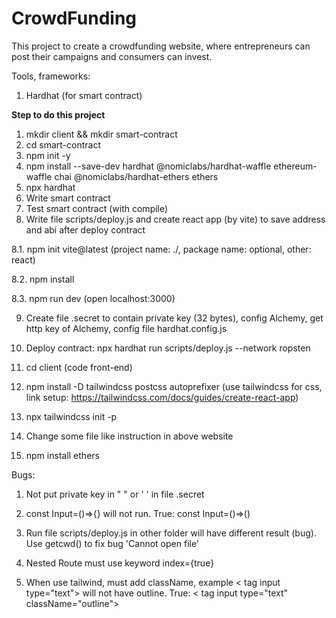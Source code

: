 # CrowdFunding

This project to create a crowdfunding website, where entrepreneurs can post their campaigns and consumers can invest.

Tools, frameworks:
1. Hardhat (for smart contract)

**Step to do this project**
1. mkdir client && mkdir smart-contract
2. cd smart-contract
3. npm init -y
4. npm install --save-dev hardhat @nomiclabs/hardhat-waffle ethereum-waffle chai @nomiclabs/hardhat-ethers ethers
5. npx hardhat
6. Write smart contract
7. Test smart contract (with compile)
8. Write file scripts/deploy.js and create react app (by vite) to save address and abi after deploy contract

8.1. npm init vite@latest (project name: ./, package name: optional, other: react)

8.2. npm install

8.3. npm run dev (open localhost:3000)

9. Create file .secret to contain private key (32 bytes), config Alchemy, get http key of Alchemy, config file hardhat.config.js
10. Deploy contract: npx hardhat run scripts/deploy.js --network ropsten

11. cd client (code front-end)
12. npm install -D tailwindcss postcss autoprefixer (use tailwindcss for css, link setup: https://tailwindcss.com/docs/guides/create-react-app)
13. npx tailwindcss init -p
14. Change some file like instruction in above website
15. npm install ethers

Bugs:

1. Not put private key in " " or ' ' in file .secret

2. const Input=()=>{} will not run. True: const Input=()=>() 

3. Run file scripts/deploy.js in other folder will have different result (bug). Use getcwd() to fix bug 'Cannot open file'

4. Nested Route must use keyword index={true}

5. When use tailwind, must add className, example < tag input type="text"> will not have outline. True: < tag input type="text" className="outline">